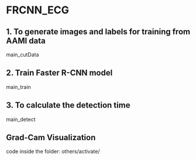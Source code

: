 # FRCNN_ECG
## 1. To generate images and labels for training from AAMI data
main_cutData
## 2. Train Faster R-CNN model
main_train
## 3. To calculate the detection time
main_detect
## Grad-Cam Visualization
code inside the folder: others/activate/
